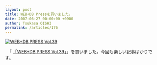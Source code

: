 ```yaml
---
layout: post
title: WEB+DB Pressを買いました。
date: 2007-06-27 00:00:00 +0900
author: Tsukasa OISHI
permalink: /articles/176
---
```


 [![WEB+DB PRESS Vol.39](https://images-na.ssl-images-amazon.com/images/I/51Mj63DSbyL._SL160_.jpg "WEB+DB PRESS Vol.39")](http://www.amazon.co.jp/WEB-DB-PRESS-Vol-39-%E4%BF%8A%E8%B2%B4/dp/4774131407%3FSubscriptionId%3DAKIAIKJECTBTL3JTYTKA%26tag%3Dkaeruspoon-22%26linkCode%3Dxm2%26camp%3D2025%26creative%3D165953%26creativeASIN%3D4774131407)

　「 [「WEB+DB PRESS Vol.39」](http://www.amazon.co.jp/WEB-DB-PRESS-Vol-39-%E4%BF%8A%E8%B2%B4/dp/4774131407%3FSubscriptionId%3DAKIAIKJECTBTL3JTYTKA%26tag%3Dkaeruspoon-22%26linkCode%3Dxm2%26camp%3D2025%26creative%3D165953%26creativeASIN%3D4774131407)」を買いました。今回も楽しい記事ばかりです。
